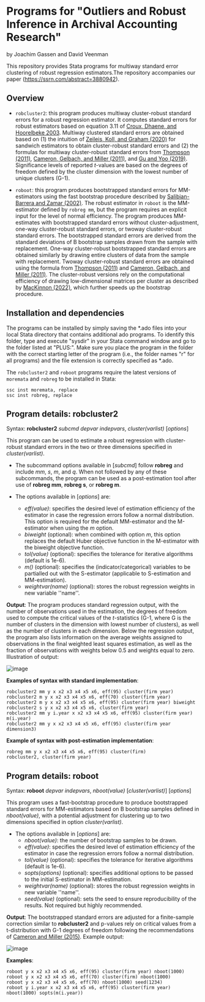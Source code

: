 # Programs for "Outliers and Robust Inference in Archival Accounting Research"

by Joachim Gassen and David Veenman

This repository provides Stata programs for multiway standard error clustering of robust regression estimators.The repository accompanies our paper (https://ssrn.com/abstract=3880942).


## Overview

- `robcluster2`: this program produces multiway cluster-robust standard errors for a robust regression estimator. It computes standard errors for robust estimators based on equation 3.11 of [Croux, Dhaene, and Hoorelbeke 2003](https://ideas.repec.org/p/ete/ceswps/ces0316.html). Multiway clustered standard errors are obtained based on (1) the intuition of [Zeileis, Koll, and Graham (2020)](https://www.jstatsoft.org/article/view/v095i01) for sandwich estimators to obtain cluster-robust standard errors and (2) the formulas for multiway cluster-robust standard errors from [Thompson (2011)](https://doi.org/10.1016/j.jfineco.2010.08.016), [Cameron, Gelbach, and Miller (2011)](https://doi.org/10.1198/jbes.2010.07136), and [Gu and Yoo (2019)](https://journals.sagepub.com/doi/full/10.1177/1536867X19893637). Significance levels of reported *t*-values are based on the degrees of freedom defined by the cluster dimension with the lowest number of unique clusters (G-1). 

- `roboot`: this program produces bootstrapped standard errors for MM-estimators using the fast bootstrap procedure described by [Salibian-Barrera and Zamar (2002)](https://www.jstor.org/stable/2699968#metadata_info_tab_contents). The robust estimator in `roboot` is the MM-estimator defined by `robreg mm`, but the program requires an explicit input for the level of normal efficiency. The program produces MM-estimates with bootstrapped standard errors without cluster-adjustment, one-way cluster-robust standard errors, or twoway cluster-robust standard errors. The bootstrapped standard errors are derived from the standard deviations of B bootstrap samples drawn from the sample with replacement. One-way cluster-robust bootstrapped standard errors are obtained similarly by drawing entire clusters of data from the sample with replacement. Twoway cluster-robust standard errors are obtained using the formula from [Thompson (2011)](https://doi.org/10.1016/j.jfineco.2010.08.016) and [Cameron, Gelbach, and Miller (2011)](https://doi.org/10.1198/jbes.2010.07136). The cluster-robust versions rely on the computational efficiency of drawing low-dimensional matrices per cluster as described by [MacKinnon (2022)](https://www.sciencedirect.com/science/article/abs/pii/S2452306221001404), which further speeds up the bootstrap procedure.

## Installation and dependencies

The programs can be installed by simply saving the \*.ado files into your local Stata directory that contains additional ado programs. To identify this folder, type and execute "sysdir" in your Stata command window and go to the folder listed at "PLUS:". Make sure you place the program in the folder with the correct starting letter of the program (i.e., the folder names "r" for all programs) and the file extension is correctly specified as \*.ado.

The `robcluster2` and `roboot` programs require the latest versions of `moremata` and `robreg` to be installed in Stata:
```
ssc inst moremata, replace
ssc inst robreg, replace
```

## Program details: robcluster2

Syntax:
**robcluster2** *subcmd* *depvar* *indepvars*, *cluster(varlist)* [*options*]

This program can be used to estimate a robust regression with cluster-robust standard errors in the two or three dimensions specified in *cluster(varlist)*.

- The subcommand options available in [*subcmd*] follow **robreg** and include *mm*, *s*, *m*, and *q*. When not followed by any of these subcommands, the program can be used as a post-estimation tool after use of **robreg mm**, **robreg s**, or **robreg m**.

- The options available in [*options*] are:  
  - *eff(value)*: specifies the desired level of estimation efficiency of the estimator in case the regression errors follow a normal distribution. This option is required for the default MM-estimator and the M-estimator when using the *m* option.
  - *biweight* (optional): when combined with option *m*, this option replaces the default Huber objective function in the M-estimator with the biweight objective function.
  - *tol(value)* (optional): specifies the tolerance for iterative algorithms (default is 1e-6).
  - *m()* (optional): specifies the (indicator/categorical) variables to be partialled out with the S-estimator (applicable to S-estimation and MM-estimation).
  - *weightvar(name)* (optional): stores the robust regression weights in new variable ''name''. 

**Output**: 
The program produces standard regression output, with the number of observations used in the estimation, the degrees of freedom used to compute the critical values of the *t*-statistics (G-1, where G is the number of clusters in the dimension with lowest number of clusters), as well as the number of clusters in each dimension. Below the regression output, the program also lists information on the average weights assigned to observations in the final weighted least squares estimation, as well as the fraction of observations with weights below 0.5 and weights equal to zero. Illustration of output:

![image](https://github.com/user-attachments/assets/37f3ef64-f544-4759-98e4-a3c475c56aa5)

**Examples of syntax with standard implementation**: 
```
robcluster2 mm y x x2 x3 x4 x5 x6, eff(95) cluster(firm year)
robcluster2 m y x x2 x3 x4 x5 x6, eff(70) cluster(firm year)
robcluster2 m y x x2 x3 x4 x5 x6, eff(95) cluster(firm year) biweight
robcluster2 s y x x2 x3 x4 x5 x6, cluster(firm year)
robcluster2 mm y i.year x x2 x3 x4 x5 x6, eff(95) cluster(firm year) m(i.year)
robcluster2 mm y x x2 x3 x4 x5 x6, eff(95) cluster(firm year dimension3)

```

**Example of syntax with post-estimation implementation**: 
```
robreg mm y x x2 x3 x4 x5 x6, eff(95) cluster(firm)
robcluster2, cluster(firm year)
```


## Program details: roboot
Syntax:
**roboot** *depvar* *indepvars*, *nboot(value)* [*cluster(varlist)*] [*options*]

This program uses a fast-bootstrap procedure to produce bootstrapped standard errors for MM-estimators based on B bootstrap samples defined in *nboot(value)*, with a potential adjustment for clustering up to two dimensions specified in option *cluster(varlist)*. 

- The options available in [*options*] are: 
  - *nboot(value)*: the number of bootstrap samples to be drawn.
  - *eff(value)*: specifies the desired level of estimation efficiency of the estimator in case the regression errors follow a normal distribution.
  - *tol(value)* (optional): specifies the tolerance for iterative algorithms (default is 1e-6).
  - *sopts(options)* (optional): specifies additional options to be passed to the initial S-estimator in MM-estimation.
  - *weightvar(name)* (optional): stores the robust regression weights in new variable ''name''.
  - *seed(value)* (optional): sets the seed to ensure reproducibility of the results. Not required but highly recommended.

**Output**:
The bootstrapped standard errors are adjusted for a finite-sample correction similar to **robcluster2** and p-values rely on critical values from a t-distribution with G-1 degrees of freedom following the recommendations of [Cameron and Miller (2015)](http://cameron.econ.ucdavis.edu/research/Cameron_Miller_JHR_2015_February.pdf). Example output:

![image](https://github.com/user-attachments/assets/1ee057c3-842f-4917-9353-ab195447f9b4)

**Examples**:
```
roboot y x x2 x3 x4 x5 x6, eff(95) cluster(firm year) nboot(1000) 
roboot y x x2 x3 x4 x5 x6, eff(70) cluster(firm) nboot(1000)
roboot y x x2 x3 x4 x5 x6, eff(70) nboot(1000) seed(1234)
roboot y i.year x x2 x3 x4 x5 x6, eff(95) cluster(firm year) nboot(1000) sopts(m(i.year))
``` 



